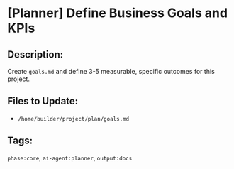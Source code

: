 # [Planner] Define Business Goals and KPIs

## Description:
Create `goals.md` and define 3-5 measurable, specific outcomes for this project.

## Files to Update:
- `/home/builder/project/plan/goals.md`

## Tags:
`phase:core`, `ai-agent:planner`, `output:docs`
